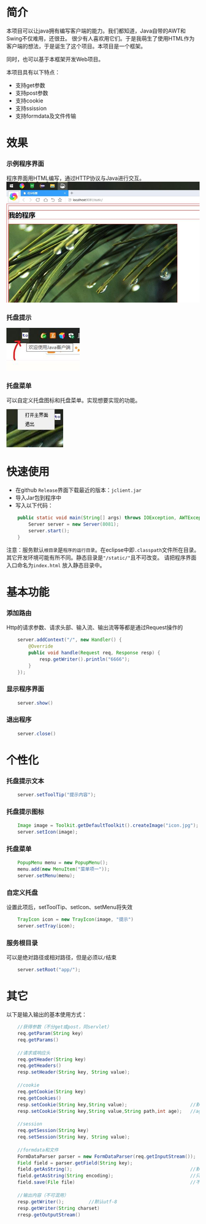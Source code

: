 # 简介
本项目可以让java拥有编写客户端的能力。我们都知道，Java自带的AWT和Swing不仅难用，还很丑。
很少有人喜欢用它们。于是我萌生了使用HTML作为客户端的想法，于是诞生了这个项目。本项目是一个框架。

同时，也可以基于本框架开发Web项目。

本项目具有以下特点：

+ 支持get参数
+ 支持post参数
+ 支持cookie
+ 支持ssission
+ 支持formdata及文件传输

# 效果
 
 ### 示例程序界面
 程序界面用HTML编写，通过HTTP协议与Java进行交互。
![](README_files/1.jpg)

### 托盘提示
![](README_files/2.jpg)

### 托盘菜单

可以自定义托盘图标和托盘菜单。实现想要实现的功能。

![](README_files/3.jpg)

# 快速使用

+ 在github `Release`界面下载最近的版本：`jclient.jar`
+ 导入Jar包到程序中
+ 写入以下代码：

```java
	public static void main(String[] args) throws IOException, AWTException {
		Server server = new Server(8081);
		server.start();
	}
```

注意：服务默认`根目录`是`程序的运行目录`。在eclipse中即`.classpath`文件所在目录。其它开发环境可能有所不同。静态目录是`"/static/"`且不可改变。
请把程序界面入口命名为`index.html` 放入静态目录中。

# 基本功能

### 添加路由

Http的请求参数、请求头部、输入流、输出流等等都是通过Request操作的

```java
	server.addContext("/", new Handler() {
		@Override
		public void handle(Request req, Response resp) {
			resp.getWriter().println("6666");
		}
	});
```

### 显示程序界面
```java
	server.show()
```

### 退出程序
```java
	server.close()
```


# 个性化



### 托盘提示文本

```java
	server.setToolTip("提示内容");
```

### 托盘提示图标

```java
	Image image = Toolkit.getDefaultToolkit().createImage("icon.jpg");
	server.setIcon(image);
```

### 托盘菜单

```java
	PopupMenu menu = new PopupMenu();
	menu.add(new MenuItem("菜单项一"));
	server.setMenu(menu);
```

### 自定义托盘
设置此项后，setToolTip、setIcon、setMenu将失效
```java
	TrayIcon icon = new TrayIcon(image, "提示")
	server.setTray(icon);
```

### 服务根目录
可以是绝对路径或相对路径，但是必须以`/`结束
```java
	server.setRoot("app/");
```


# 其它

以下是输入输出的基本使用方式：
```java
	//获得参数（不分get或post，同servlet）
	req.getParam(String key)
	req.getParams()
	
	//请求或响应头
	req.getHeader(String key)
	req.getHeaders()
	resp.setHeader(String key, String value);
	
	//cookie
	req.getCookie(String key)
	req.getCookies()
	resp.setCookie(String key,String value);                       //默认为根路径，关闭浏览器失效
	resp.setCookie(String key,String value,String path,int age);   //age 为保留的毫秒数
	
	//session
	req.getSession(String key)
	req.setSession(String key, String value);
	
	//formdata和文件
	FormDataParser parser = new FormDataParser(req.getInputStream());
	Field field = parser.getField(String key);
	field.getAsString();                                           //默认为utf-8，只能调用一次
	field.getAsString(String encoding);                            //只能调用一次
	field.save(File file)                                          //不可与getAsString混用，且只能调用一次
	
	//输出内容（不可混用）
	resp.getWriter();         //默认utf-8
	resp.getWriter(String charset)
	rresp.getOutputStream()


```

